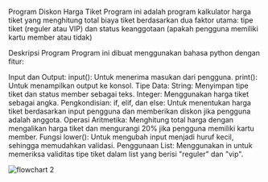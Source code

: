 Program Diskon Harga Tiket
Program ini adalah program kalkulator harga tiket yang menghitung total biaya tiket berdasarkan dua faktor utama: tipe tiket (reguler atau VIP) dan status keanggotaan (apakah pengguna memiliki kartu member atau tidak)

Deskripsi Program
Program ini dibuat menggunakan bahasa python dengan fitur:

Input dan Output: input(): Untuk menerima masukan dari pengguna. print(): Untuk menampilkan output ke konsol.
Tipe Data: String: Menyimpan tipe tiket dan status member sebagai teks. Integer: Menggunakan harga tiket sebagai angka.
Pengkondisian: if, elif, dan else: Untuk menentukan harga tiket berdasarkan input pengguna dan memberikan diskon jika pengguna adalah anggota.
Operasi Aritmetika: Menghitung total harga dengan mengalikan harga tiket dan mengurangi 20% jika pengguna memiliki kartu member.
Fungsi lower(): Untuk mengubah input menjadi huruf kecil, sehingga memudahkan validasi.
Penggunaan List: Menggunakan in untuk memeriksa validitas tipe tiket dalam list yang berisi "reguler" dan "vip".

![flowchart 2](https://github.com/user-attachments/assets/42d3553d-c6aa-4c79-a5a7-92dd6ccce07c)
